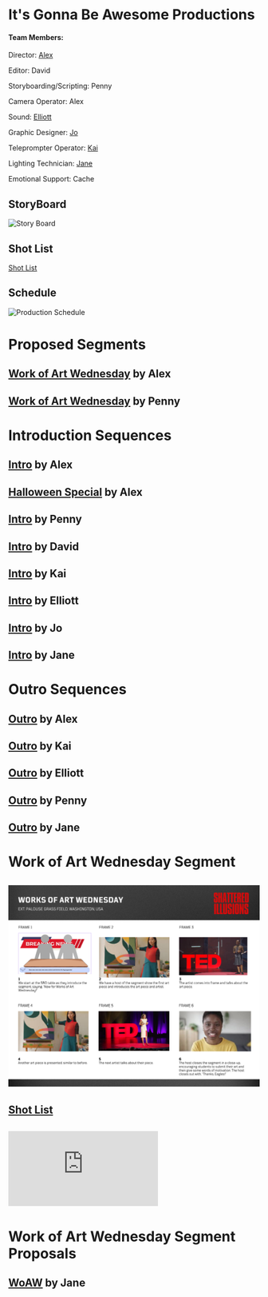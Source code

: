 # It's Gonna Be Awesome Productions
#### Team Members:
Director: [Alex](https://github.com/schoolorsum/VideoProductionPort)

Editor: David

Storyboarding/Scripting: Penny

Camera Operator: Alex

Sound: [Elliott](https://github.com/ElliottStoker/vidproductionportfolio)

Graphic Designer: [Jo](https://j-foster-beep.github.io/J-vidportfolio/)

Teleprompter Operator: [Kai](https://github.com/VentiShake/vidproportfolio2025)

Lighting Technician: [Jane](https://github.com/janiee921/jmeportfolio25)

Emotional Support: Cache

## StoryBoard
![Story Board](https://github.com/schoolorsum/VideoProductionTeam/blob/main/Assets/StoryBoard.png?raw=true)
## Shot List
[Shot List](https://github.com/schoolorsum/VideoProductionTeam/blob/main/Shot%20List.pdf)
## Schedule
![Production Schedule](https://github.com/schoolorsum/VideoProductionTeam/blob/main/Assets/ProductionPlan(1).png?raw=true)
# Proposed Segments
## [Work of Art Wednesday](https://drive.google.com/file/d/1Yo4uQmphESjqgOuU9yCRoAcQ1j5Fk2jx/view?usp=sharing) by Alex

## [Work of Art Wednesday](https://drive.google.com/file/d/1I90tHxmeRHlbczyp-PIbP3eHdcEtzfOe/view?usp=sharing) by Penny

# Introduction Sequences
## [Intro](https://drive.google.com/file/d/1DI3YGsWHYkHewW3KMntD0iSFccK3ulzx/view?usp=drive_link) by Alex
 
## [Halloween Special](<https://drive.google.com/file/d/1CydNMCPIOI8VIEZuBa-VF2cI2JRJ3QMr/view?usp=drive_link>) by Alex

## [Intro](https://drive.google.com/file/d/1S79mpuuQqZiKDfzzrg09ULjvEvIyPe6O/view?usp=sharing) by Penny 

## [Intro](https://drive.google.com/file/d/1GndCfV_oRuM5ZZCzkgnx03LwGZJwm-eD/view?usp=drive_link) by David

## [Intro](https://drive.google.com/file/d/1vFNtsY5Sud5Tp62g1QMVG9pu8Xr1ePKo/view?usp=sharing) by Kai

## [Intro](https://drive.google.com/file/d/1wLdPhMCZOdX2284ZYbbVT-C2-fpE3MAk/view?usp=sharing) by Elliott

## [Intro](https://www.canva.com/design/DAGdCNbfWCg/u7S9EBGmr_WFmpH37o9nLg/watch?utm_content=DAGdCNbfWCg&utm_campaign=designshare&utm_medium=link2&utm_source=uniquelinks&utlId=hb9b932bfff) by Jo

## [Intro](https://github.com/user-attachments/assets/fef1662a-6848-4cae-9ff3-b589375e4b91) by Jane

# Outro Sequences

## [Outro](https://drive.google.com/file/d/1B_7ofvRpm4RfS3USKNu4KHJW6r3zZp3p/view?usp=sharing) by Alex

## [Outro](https://drive.google.com/file/d/1nJFPIcF9ih-DWg9rjp7_a9fGr-yfj9C8/view?usp=sharing) by Kai

## [Outro](https://drive.google.com/file/d/1QHaZsnEDFgjudAyOnsnvD46-pmgkkwxe/view?usp=share_link) by Elliott

## [Outro](https://drive.google.com/file/d/1Tjdm_9T2Z5coPakiqjFMIvbWcA2TSEsP/view?usp=sharing) by Penny

## [Outro](https://drive.google.com/file/d/1XAn0xT6E7Po-HBM9qNAbNLu2peb0GlQL/view?usp=sharing) by Jane


# Work of Art Wednesday Segment

## ![Storyboard](https://github.com/schoolorsum/ItsGonnaBeAwesome/blob/main/Assets/TV%20&%20Film%20Storyboard%20in%20Black%20and%20White%20Red%20Dark%20&%20Serious%20Style%20(1).png?raw=true)

## [Shot List](https://docs.google.com/document/d/15HBVRKYggiffEY8rlZ7ENggbnJ7BUYKMNvFxwbLAh1s/edit?usp=sharing)

## ![Script](https://github.com/schoolorsum/ItsGonnaBeAwesome/blob/main/Assets/Work%20of%20Art%20Wednesday%20Script.pdf)

# Work of Art Wednesday Segment Proposals

## [WoAW](https://drive.google.com/file/d/1KIwsHzrS6mwsrw2Vr0rJuLAwzezE649O/view?usp=sharing) by Jane

